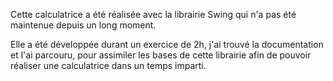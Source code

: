 Cette calculatrice a été réalisée avec la librairie Swing qui n'a pas été maintenue depuis un long moment.

Elle a été développée durant un exercice de 2h, j'ai trouvé la documentation et l'ai parcouru, pour assimiler les bases de cette librairie afin de pouvoir réaliser une calculatrice dans un temps imparti.  
